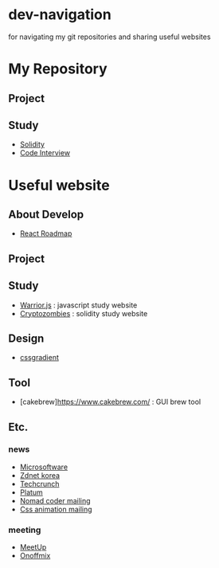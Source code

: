 # dev-navigation

for navigating my git repositories and sharing useful websites

# My Repository

## Project

## Study

- [Solidity](https://github.com/nunu-dev/solidity-study/wiki)
- [Code Interview](https://github.com/nunu-dev/code-interview)

# Useful website

## About Develop

- [React Roadmap](https://github.com/adam-golab/react-developer-roadmap)

## Project

## Study
- [Warrior.js](https://warrior.js.org/) : javascript study website
- [Cryptozombies](https://cryptozombies.io/ko/) : solidity study website

## Design

- [cssgradient](https://cssgradient.io/gradient-backgrounds/)

## Tool

- [cakebrew]https://www.cakebrew.com/ : GUI brew tool

## Etc.

### news

- [Microsoftware](https://www.imaso.co.kr/)
- [Zdnet korea](http://www.zdnet.co.kr/?lo=zv1)
- [Techcrunch](https://techcrunch.com/)
- [Platum](https://platum.kr/)
- [Nomad coder mailing](https://us16.list-manage.com/subscribe?u=a99b43453db5050f1f26b2744&id=cc02020e1a)
- [Css animation mailing](https://cssanimation.rocks/weekly/)

### meeting
- [MeetUp](https://www.meetup.com/ko-KR/)
- [Onoffmix](https://onoffmix.com/)
